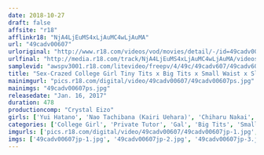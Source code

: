 ```yaml
---
date: 2018-10-27
draft: false
affsite: "r18"
afflinkr18: "NjA4LjEuMS4xLjAuMC4wLjAuMA"
url: "49cadv00607"
urloriginal: "http://www.r18.com/videos/vod/movies/detail/-/id=49cadv00607"
urlfinal: "http://media.r18.com/track/NjA4LjEuMS4xLjAuMC4wLjAuMA/videos/vod/movies/detail/-/id=49cadv00607"
samplevid: "awspv3001.r18.com/litevideo/freepv/4/49c/49cadv607/49cadv607_dmb_w.mp4"
title: "Sex-Crazed College Girl Tiny Tits x Big Tits x Small Waist x Sluts 8 Hour Special"
mainimgurl: "pics.r18.com/digital/video/49cadv00607/49cadv00607ps.jpg"
mainimgs: "49cadv00607ps.jpg"
releasedate: "Jan. 16, 2017"
duration: 478
productioncomp: "Crystal Eizo"
girls: ['Yui Hatano', 'Nao Tachibana (Kairi Uehara)', 'Chiharu Nakai', 'Hitomi Kitagawa', 'Arisu Hayase', 'Nana Ninomiya', 'Saki Mizumi', 'Yuuki Itano', 'Riko Honda', 'Yukari Nakanatsu']
categories: ['College Girl', 'Private Tutor', 'Gal', 'Big Tits', 'Small Tits', 'School Swimsuits', 'Shaved Pussy', 'Hot Spring', 'Creampie', 'Cum Swallowing']
imgurls: ['pics.r18.com/digital/video/49cadv00607/49cadv00607jp-1.jpg', 'pics.r18.com/digital/video/49cadv00607/49cadv00607jp-2.jpg', 'pics.r18.com/digital/video/49cadv00607/49cadv00607jp-3.jpg', 'pics.r18.com/digital/video/49cadv00607/49cadv00607jp-4.jpg', 'pics.r18.com/digital/video/49cadv00607/49cadv00607jp-5.jpg', 'pics.r18.com/digital/video/49cadv00607/49cadv00607jp-6.jpg', 'pics.r18.com/digital/video/49cadv00607/49cadv00607jp-7.jpg', 'pics.r18.com/digital/video/49cadv00607/49cadv00607jp-8.jpg', 'pics.r18.com/digital/video/49cadv00607/49cadv00607jp-9.jpg', 'pics.r18.com/digital/video/49cadv00607/49cadv00607jp-10.jpg', 'pics.r18.com/digital/video/49cadv00607/49cadv00607jp-11.jpg', 'pics.r18.com/digital/video/49cadv00607/49cadv00607jp-12.jpg', 'pics.r18.com/digital/video/49cadv00607/49cadv00607jp-13.jpg', 'pics.r18.com/digital/video/49cadv00607/49cadv00607jp-14.jpg', 'pics.r18.com/digital/video/49cadv00607/49cadv00607jp-15.jpg', 'pics.r18.com/digital/video/49cadv00607/49cadv00607jp-16.jpg', 'pics.r18.com/digital/video/49cadv00607/49cadv00607jp-17.jpg', 'pics.r18.com/digital/video/49cadv00607/49cadv00607jp-18.jpg', 'pics.r18.com/digital/video/49cadv00607/49cadv00607jp-19.jpg', 'pics.r18.com/digital/video/49cadv00607/49cadv00607jp-20.jpg']
imgs: ['49cadv00607jp-1.jpg', '49cadv00607jp-2.jpg', '49cadv00607jp-3.jpg', '49cadv00607jp-4.jpg', '49cadv00607jp-5.jpg', '49cadv00607jp-6.jpg', '49cadv00607jp-7.jpg', '49cadv00607jp-8.jpg', '49cadv00607jp-9.jpg', '49cadv00607jp-10.jpg', '49cadv00607jp-11.jpg', '49cadv00607jp-12.jpg', '49cadv00607jp-13.jpg', '49cadv00607jp-14.jpg', '49cadv00607jp-15.jpg', '49cadv00607jp-16.jpg', '49cadv00607jp-17.jpg', '49cadv00607jp-18.jpg', '49cadv00607jp-19.jpg', '49cadv00607jp-20.jpg']
---
```

